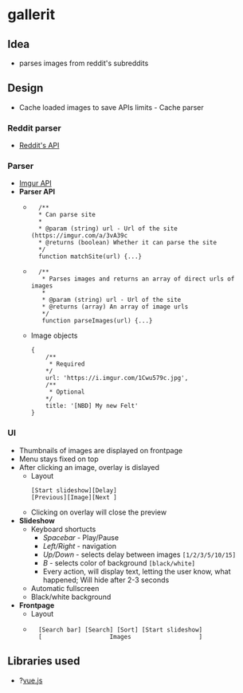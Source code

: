 # gallerit

## Idea
- parses images from reddit's subreddits

## Design
- Cache loaded images to save APIs limits - Cache parser

### Reddit parser
- [Reddit's API](https://www.reddit.com/dev/api)

### Parser
- [Imgur API](https://api.imgur.com/)
- __Parser API__
    - ```
        /**
        * Can parse site
        *
        * @param (string) url - Url of the site (https://imgur.com/a/3vA39c
        * @returns (boolean) Whether it can parse the site
        */
        function matchSite(url) {...}
        ```
    - ```
        /**
         * Parses images and returns an array of direct urls of images
         *
         * @param (string) url - Url of the site
         * @returns (array) An array of image urls
         */
         function parseImages(url) {...}
        ```
    - Image objects
        ```
        {
            /**
             * Required
            */
            url: 'https://i.imgur.com/1Cwu579c.jpg',
            /**
             * Optional
            */
            title: '[NBD] My new Felt'
        }
        ```
### UI
- Thumbnails of images are displayed on frontpage
- Menu stays fixed on top
- After clicking an image, overlay is dislayed
    - Layout
        ```
        [Start slideshow][Delay]
        [Previous][Image][Next ]
        ```
    - Clicking on overlay will close the preview
- __Slideshow__
    - Keyboard shortucts
        - *Spacebar* - Play/Pause
        - *Left/Right* - navigation
        - *Up/Down* - selects delay between images `[1/2/3/5/10/15]`
        - *B* - selects color of background `[black/white]`
        - Every action, will display text, letting the user know, what happened; Will hide after 2-3 seconds
    - Automatic fullscreen
    - Black/white background
- __Frontpage__
    - Layout
    - ```
        [Search bar] [Search] [Sort] [Start slideshow]
        [                   Images                   ]
        ```
    
## Libraries used
- ?[vue.js](https://vuejs.org/)
